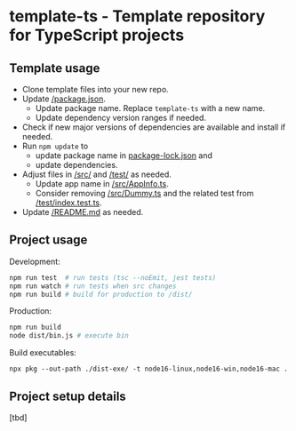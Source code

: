 # template-ts - Template repository for TypeScript projects

## Template usage
- Clone template files into your new repo.
- Update [/package.json](/package.json). 
  - Update package name. Replace `template-ts` with a new name.
  - Update dependency version ranges if needed.
- Check if new major versions of dependencies are available and install if needed.
- Run `npm update` to 
  - update package name in [package-lock.json](/package-lock.json) and
  - update dependencies.
- Adjust files in [/src/](/src/) and [/test/](/test/) as needed.
  - Update app name in [/src/AppInfo.ts](/src/AppInfo.ts).
  - Consider removing [/src/Dummy.ts](/src/Dummy.ts) 
    and the related test from [/test/index.test.ts](/test/index.test.ts).
- Update [/README.md](/README.md) as needed.

## Project usage

Development:
```sh
npm run test  # run tests (tsc --noEmit, jest tests)
npm run watch # run tests when src changes
npm run build # build for production to /dist/
```

Production:
```sh
npm run build
node dist/bin.js # execute bin
```

Build executables:
```
npx pkg --out-path ./dist-exe/ -t node16-linux,node16-win,node16-mac .
```


## Project setup details
[tbd]